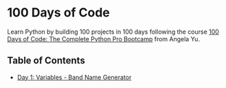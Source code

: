 # 100 Days of Code

Learn Python by building 100 projects in 100 days following the course [100 Days of Code: The Complete Python Pro Bootcamp](https://www.udemy.com/course/100-days-of-code/) from Angela Yu.

## Table of Contents

- [Day 1: Variables - Band Name Generator](https://github.com/jbcormoreche/100-days-of-code/blob/main/Day001-Variables-Band_Name_Generator.py)